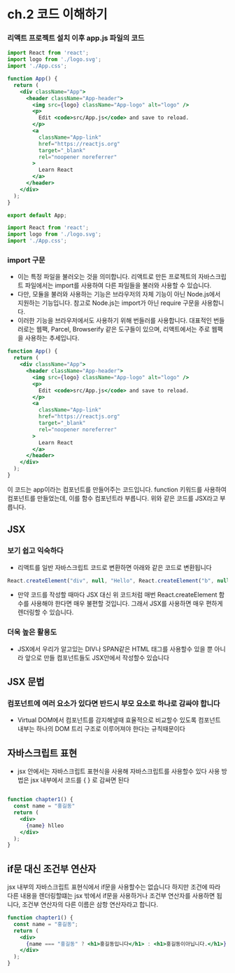 # ch.2 코드 이해하기

### 리액트 프로젝트 설치 이후 app.js 파일의 코드

```jsx
import React from 'react';
import logo from './logo.svg';
import './App.css';

function App() {
  return (
    <div className="App">
      <header className="App-header">
        <img src={logo} className="App-logo" alt="logo" />
        <p>
          Edit <code>src/App.js</code> and save to reload.
        </p>
        <a
          className="App-link"
          href="https://reactjs.org"
          target="_blank"
          rel="noopener noreferrer"
        >
          Learn React
        </a>
      </header>
    </div>
  );
}

export default App;
```

```jsx
import React from 'react';
import logo from './logo.svg';
import './App.css';
```

### import 구문

- 이는 특정 파일을 불러오는 것을 의미합니다. 리액트로 만든 프로젝트의 자바스크립트 파일에서는 import를 사용하여 다른 파일들을 불러와 사용할 수 있습니다.
- 다만, 모듈을 불러와 사용하는 기능은 브라우저의 자체 기능이 아닌 Node.js에서 지원하는 기능입니다. 참고로 Node.js는 import가 아닌 require 구문을 사용합니다.
- 이러한 기능을 브라우저에서도 사용하기 위해 번들러를 사용합니다. 대표적인 번들러로는 웹팩, Parcel, Browserify 같은 도구들이 있으며, 리액트에서는 주로 웹팩을 사용하는 추세입니다.

```jsx
function App() {
  return (
    <div className="App">
      <header className="App-header">
        <img src={logo} className="App-logo" alt="logo" />
        <p>
          Edit <code>src/App.js</code> and save to reload.
        </p>
        <a
          className="App-link"
          href="https://reactjs.org"
          target="_blank"
          rel="noopener noreferrer"
        >
          Learn React
        </a>
      </header>
    </div>
  );
}
```

이 코드는 app이라는 컴포넌트를 만들어주는 코드입니다. function 키워드를 사용하여 컴포넌트를 만들었는데, 이를 함수 컴포넌트라 부릅니다. 위와 같은 코드를 JSX라고 부릅니다.

## JSX

### 보기 쉽고 익숙하다

- 리액트를 일반 자바스크립트 코드로 변환하면 아래와 같은 코드로 변환됩니다

```jsx
React.createElement("div", null, "Hello", React.createElement("b", null, "react"));
```

- 만약 코드를 작성할 때마다 JSX 대신 위 코드처럼 매번 React.createElement 함수를 사용해야 한다면 매우 불편할 것입니다. 그래서 JSX를 사용하면 매우 편하게 렌더링할 수 있습니다.

### 더욱 높은 활용도

- JSX에서 우리가 알고있는 DIV나 SPAN같은 HTML 태그를 사용할수 있을 뿐 아니라 앞으로 만들 컴포넌트들도 JSX안에서 작성할수 있습니다

## JSX 문법

### 컴포넌트에 여러 요소가 있다면 반드시 부모 요소로 하나로 감싸야 합니다

- Virtual DOM에서 컴포넌트를 감지해낼때 효율적으로 비교할수 있도록 컴포넌트 내부는 하나의 DOM 트리 구조로 이루어져야 한다는 규칙때문이다

## 자바스크립트 표현

- jsx 안에서는 자바스크립트 표현식을 사용해 자바스크립트를 사용할수 있다 사용 방법은 jsx 내부에서 코드를 { } 로 감싸면 된다

```jsx

function chapter1() {
  const name = "홍길동"
  return (
    <div>
      {name} hlleo
    </div>
  );
}
```

## if문 대신 조건부 연산자

jsx 내부의 자바스크립트 표현식에서 if문을 사용할수는 없습니다 하지만 조건에 따라 다른 내용을 렌더링할떄는 jsx 밖에서 if문을 사용하거나 조건부 연산자를 사용하면 됩니다, 조건부 연산자의 다른 이름은 삼항 연산자라고 합니다.

```jsx
function chapter1() {
  const name = "홍길동";
  return (
    <div>
      {name === "홍길동" ? <h1>홍길동입니다</h1> : <h1>홍길동이아닙니다.</h1>}
    </div>
  );
}
```